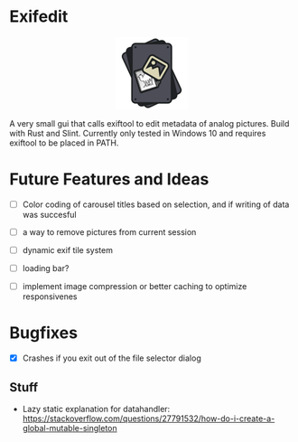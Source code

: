 # Exifedit 

<p align="center">
  <img src="recources\ExifToolIcon.png">
</p>

A very small gui that calls exiftool to edit metadata of analog pictures. Build with Rust and Slint. Currently only tested in Windows 10 and requires exiftool to be placed in PATH.

# Future Features and Ideas
- [ ] Color coding of carousel titles based on selection, and if writing of data was succesful
- [ ] a way to remove pictures from current session

- [ ] dynamic exif tile system

- [ ] loading bar? 
- [ ] implement image compression or better caching to optimize responsivenes

# Bugfixes
- [x] Crashes if you exit out of the file selector dialog

## Stuff
- Lazy static explanation for datahandler: https://stackoverflow.com/questions/27791532/how-do-i-create-a-global-mutable-singleton